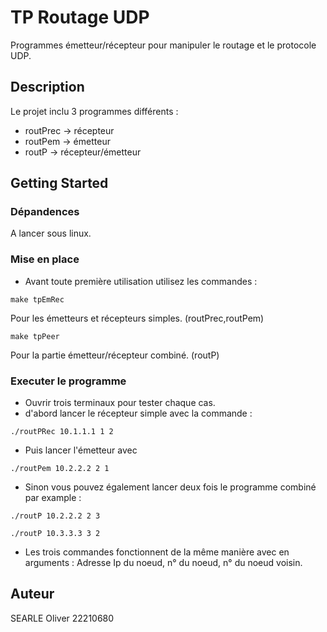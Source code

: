# TP Routage UDP

Programmes émetteur/récepteur pour manipuler le routage et le protocole UDP.

## Description

Le projet inclu 3 programmes différents :
* routPrec -> récepteur
* routPem -> émetteur
* routP -> récepteur/émetteur

## Getting Started

### Dépandences

A lancer sous linux.

### Mise en place

* Avant toute première utilisation utilisez les commandes :
```
make tpEmRec
```
Pour les émetteurs et récepteurs simples. (routPrec,routPem)
```
make tpPeer
```
Pour la partie émetteur/récepteur combiné. (routP)


### Executer le programme

* Ouvrir trois terminaux pour tester chaque cas.
* d'abord lancer le récepteur simple avec la commande :
```
./routPRec 10.1.1.1 1 2
```
* Puis lancer l'émetteur avec
```
./routPem 10.2.2.2 2 1
```

* Sinon vous pouvez également lancer deux fois le programme combiné par example :
```
./routP 10.2.2.2 2 3
```
```
./routP 10.3.3.3 3 2
```

* Les trois commandes fonctionnent de la même manière avec en arguments :
Adresse Ip du noeud, n° du noeud, n° du noeud voisin.

## Auteur

SEARLE Oliver 22210680 